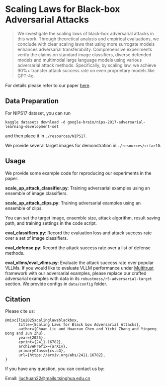 # Scaling Laws for Black-box Adversarial Attacks

> We investigate the scaling laws of black-box adversarial attacks in this work. Through theoretical analysis and empirical evaluations, we conclude with clear scaling laws that using more surrogate models enhances adversarial transferability. Comprehensive experiments verify the claims on standard image classifiers, diverse defended models and multimodal large language models using various adversarial attack methods. Specifically, by scaling law, we achieve 90%+ transfer attack success rate on even proprietary models like GPT-4o.

For details please refer to our paper [here](https://arxiv.org/abs/2411.16782).

## Data Preparation

For NIPS17 dataset, you can run

    kaggle datasets download -d google-brain/nips-2017-adversarial-learning-development-set

and then place it in `./resources/NIPS17`.

We provide several target images for demonstration in `./resources/cifar10`.

## Usage

We provide some example code for reproducing our experiments in the paper.

**scale_up_attack_classifier.py**: Training adversarial examples using an ensemble of image classifiers. 

**scale_up_attack_clips.py**: Training adversarial examples using an ensemble of clips. 

You can set the target image, ensemble size, attack algorithm, result saving path, and training settings in the code script.

**eval_classifiers.py**: Record the evaluation loss and attack success rate over a set of image classifiers.

**eval_defense.py**: Record the attack success rate over a list of defense methods.

**eval_vllms/eval_vllms.py**: Evaluate the attack success rate over popular VLLMs. If you would like to evaluate VLLM performance under [Multitrust](https://arxiv.org/abs/2406.07057) framework with our adversarial examples, please replace our crafted adversarial examples with data in its `robustness/r5-adversarial-target` section. We provide configs in `data/config` folder.

## Citation
Please cite us:

```
@misc{liu2025scalinglawsblackbox,
      title={Scaling Laws for Black box Adversarial Attacks}, 
      author={Chuan Liu and Huanran Chen and Yichi Zhang and Yinpeng Dong and Jun Zhu},
      year={2025},
      eprint={2411.16782},
      archivePrefix={arXiv},
      primaryClass={cs.LG},
      url={https://arxiv.org/abs/2411.16782}, 
}
```

If you have any question, you can contact us by:  

Email: liuchuan22@mails.tsinghua.edu.cn
